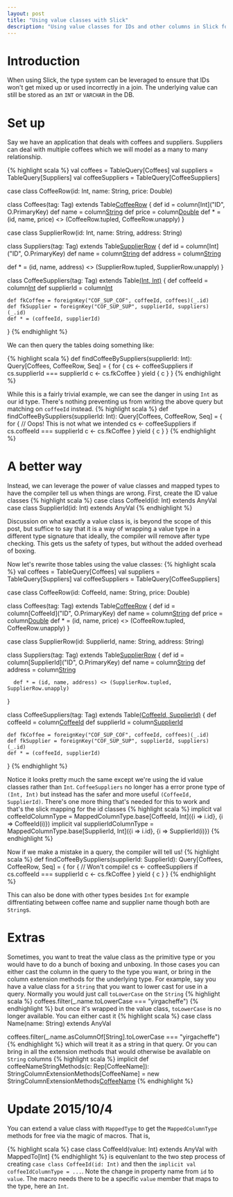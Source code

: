```yaml
---
layout: post
title: "Using value classes with Slick"
description: "Using value classes for IDs and other columns in Slick for better type safety"
---
```


# Introduction

When using Slick, the type system can be leveraged to ensure that IDs won't get mixed up or used incorrectly in a join. The underlying value can still be stored as an `INT` or `VARCHAR` in the DB.

# Set up

Say we have an application that deals with coffees and suppliers. Suppliers can deal with multiple coffees which we will model as a many to many relationship.

{% highlight scala %}
val coffees = TableQuery[Coffees]
val suppliers = TableQuery[Suppliers]
val coffeeSuppliers = TableQuery[CoffeeSuppliers]

case class CoffeeRow(id: Int, name: String, price: Double)

class Coffees(tag: Tag) extends Table[CoffeeRow](tag, "COFFEES") {
  def id = column[Int]("ID", O.PrimaryKey)
  def name = column[String]("COF_NAME")
  def price = column[Double]("PRICE")
  def * = (id, name, price) <> (CoffeeRow.tupled, CoffeeRow.unapply)
}

case class SupplierRow(id: Int, name: String, address: String)

class Suppliers(tag: Tag) extends Table[SupplierRow](tag, "SUPPLIERS") {
  def id = column[Int]("ID", O.PrimaryKey)
  def name = column[String]("SUP_NAME")
  def address = column[String]("ADDRESS")

  def * = (id, name, address) <> (SupplierRow.tupled, SupplierRow.unapply)
}

class CoffeeSuppliers(tag: Tag) extends Table[(Int, Int)](tag, "COFFEE_SUPPLIERS") {
    def coffeeId = column[Int]("COFFEE_ID")
    def supplierId = column[Int]("SUPPLIER_ID")

    def fkCoffee = foreignKey("COF_SUP_COF", coffeeId, coffees)(_.id)
    def fkSupplier = foreignKey("COF_SUP_SUP", supplierId, suppliers)(_.id)
    def * = (coffeeId, supplierId)
}
{% endhighlight %}

We can then query the tables doing something like:

{% highlight scala %}
def findCoffeeBySuppliers(supplierId: Int): Query[Coffees, CoffeeRow, Seq] = {
  for {
    cs <- coffeeSuppliers if cs.supplierId === supplierId
      c <- cs.fkCoffee
  } yield {
    c
  }
}
{% endhighlight %}

While this is a fairly trivial example, we can see the danger in using `Int` as our id type. There's nothing preventing us from writing the above query but matching on `coffeeId` instead.
{% highlight scala %}
def findCoffeeBySuppliers(supplierId: Int): Query[Coffees, CoffeeRow, Seq] = {
  for {
    // Oops! This is not what we intended
    cs <- coffeeSuppliers if cs.coffeeId === supplierId
    c <- cs.fkCoffee
  } yield {
    c
  }
}
{% endhighlight %}

# A better way

Instead, we can leverage the power of value classes and mapped types to have the compiler tell us when things are wrong.
First, create the ID value classes
{% highlight scala %}
case class CoffeeId(id: Int) extends AnyVal
case class SupplierId(id: Int) extends AnyVal
{% endhighlight %}

Discussion on what exactly a value class is, is beyond the scope of this post, but suffice to say that it is a way of wrapping a value type in a different type signature that ideally, the compiler will remove after type checking. This gets us the safety of types, but without the added overhead of boxing.

Now let's rewrite those tables using the value classes:
{% highlight scala %}
val coffees = TableQuery[Coffees]
val suppliers = TableQuery[Suppliers]
val coffeeSuppliers = TableQuery[CoffeeSuppliers]

case class CoffeeRow(id: CoffeeId, name: String, price: Double)

  class Coffees(tag: Tag) extends Table[CoffeeRow](tag, "COFFEES") {
    def id = column[CoffeeId]("ID", O.PrimaryKey)
      def name = column[String]("COF_NAME")
      def price = column[Double]("PRICE")
      def * = (id, name, price) <> (CoffeeRow.tupled, CoffeeRow.unapply)
  }

case class SupplierRow(id: SupplierId, name: String, address: String)

  class Suppliers(tag: Tag) extends Table[SupplierRow](tag, "SUPPLIERS") {
    def id = column[SupplierId]("ID", O.PrimaryKey)
      def name = column[String]("SUP_NAME")
      def address = column[String]("ADDRESS")

      def * = (id, name, address) <> (SupplierRow.tupled, SupplierRow.unapply)
  }

class CoffeeSuppliers(tag: Tag) extends Table[(CoffeeId, SupplierId)](tag, "COFFEE_SUPPLIERS") {
  def coffeeId = column[CoffeeId]("COFFEE_ID")
    def supplierId = column[SupplierId]("SUPPLIER_ID")

    def fkCoffee = foreignKey("COF_SUP_COF", coffeeId, coffees)(_.id)
    def fkSupplier = foreignKey("COF_SUP_SUP", supplierId, suppliers)(_.id)
    def * = (coffeeId, supplierId)
}
{% endhighlight %}

Notice it looks pretty much the same except we're using the id value classes rather than `Int`. `CoffeeSuppliers` no longer has a error prone type of `(Int, Int)` but instead has  the safer and more useful `(CoffeeId, SupplierId)`. There's one more thing that's needed for this to work and that's the slick mapping for the id classes
{% highlight scala %}
implicit val coffeeIdColumnType = MappedColumnType.base[CoffeeId, Int]({i => i.id}, {i => CoffeeId(i)})
implicit val supplierIdColumnType = MappedColumnType.base[SupplierId, Int]({i => i.id}, {i => SupplierId(i)})
{% endhighlight %}

Now if we make a mistake in a query, the compiler will tell us!
{% highlight scala %}
def findCoffeeBySuppliers(supplierId: SupplierId): Query[Coffees, CoffeeRow, Seq] = {
  for {
    // Won't compile!
    cs <- coffeeSuppliers if cs.coffeeId === supplierId
    c <- cs.fkCoffee
  } yield {
    c
  }
}
{% endhighlight %}

This can also be done with other types besides `Int` for example diffrentiating between coffee name and supplier name though both are `String`s.

# Extras

Sometimes, you want to treat the value class as the primitive type or you would have to do a bunch of boxing and unboxing. In those cases you can either cast the column in the query to the type you want, or bring in the column extension methods for the underlying type.
For example, say you have a value class for a `String` that you want to lower cast for use in a query. Normally you would just call `toLowerCase` on the `String`
{% highlight scala %}
coffees.filter(_.name.toLowerCase === "yirgacheffe")
{% endhighlight %}
but once it's wrapped in the value class, `toLowerCase` is no longer available. You can either cast it
{% highlight scala %}
case class Name(name: String) extends AnyVal

coffees.filter(_.name.asColumnOf[String].toLowerCase === "yirgacheffe")
{% endhighlight %}
which will treat it as a string in that query. Or you can bring in all the extension methods that would otherwise be available on `String` columns
{% highlight scala %}
implicit def coffeeNameStringMethods(c: Rep[CoffeeName]): StringColumnExtensionMethods[CoffeeName] =
  new StringColumnExtensionMethods[CoffeeName](c)
{% endhighlight %}

# Update 2015/10/4

You can extend a value class with `MappedType` to get the `MappedColumnType` methods for free via the magic of macros.
That is,

{% highlight scala %}
case class CoffeeId(value: Int) extends AnyVal with MappedTo[Int]
{% endhighlight %}
is equivenlant to the two step process of creating `case class CoffeeId(id: Int)` and then the `implicit val coffeeIdColumnType = ...`. Note the change in property name from `id` to `value`. The macro needs there to be a specific `value` member that maps to the type, here an `Int`.

